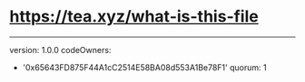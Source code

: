 # https://tea.xyz/what-is-this-file
---
version: 1.0.0
codeOwners:
  - '0x65643FD875F44A1cC2514E58BA08d553A1Be78F1'
quorum: 1
